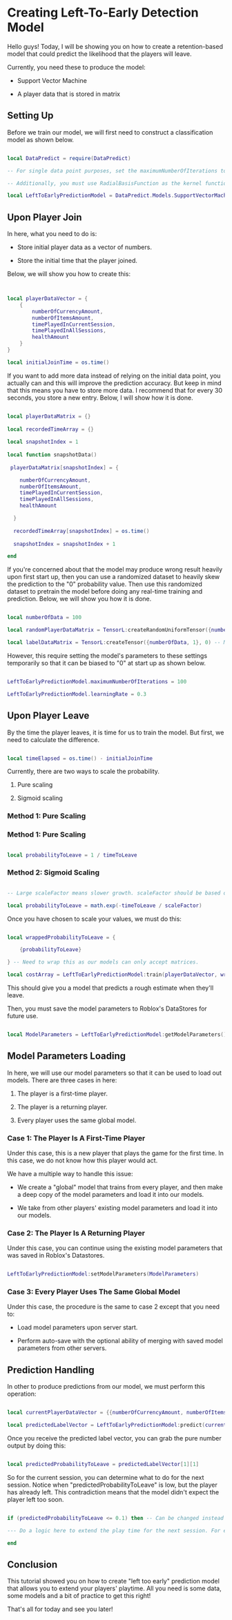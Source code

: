 # Creating Left-To-Early Detection Model

Hello guys! Today, I will be showing you on how to create a retention-based model that could predict the likelihood that the players will leave.

Currently, you need these to produce the model:

* Support Vector Machine

* A player data that is stored in matrix

## Setting Up

Before we train our model, we will first need to construct a classification model as shown below.

```lua

local DataPredict = require(DataPredict)

-- For single data point purposes, set the maximumNumberOfIterations to 1 to avoid overfitting. Additionally, the more number of maximumNumberOfIterations you have, the lower the learningRate it should be to avoid "inf" and "nan" issues.

-- Additionally, you must use RadialBasisFunction as the kernel function. This kernel accepts inputs of -infinity to infinity values, but outputs 0 to 1 values.

local LeftToEarlyPredictionModel = DataPredict.Models.SupportVectorMachine.new({maximumNumberOfIterations = 1, kernelFunction = "RadialBasisFunction"})

```

## Upon Player Join

In here, what you need to do is:

* Store initial player data as a vector of numbers.

* Store the initial time that the player joined.

Below, we will show you how to create this:

```lua


local playerDataVector = {
    {
        numberOfCurrencyAmount,
        numberOfItemsAmount,
        timePlayedInCurrentSession,
        timePlayedInAllSessions,
        healthAmount
    }
}

local initialJoinTime = os.time()

```

If you want to add more data instead of relying on the initial data point, you actually can and this will improve the prediction accuracy. But keep in mind that this means you have to store more data. I recommend that for every 30 seconds, you store a new entry. Below, I will show how it is done.

```lua

local playerDataMatrix = {}
  
local recordedTimeArray = {}
  
local snapshotIndex = 1
  
local function snapshotData()
  
 playerDataMatrix[snapshotIndex] = {

    numberOfCurrencyAmount,
    numberOfItemsAmount,
    timePlayedInCurrentSession,
    timePlayedInAllSessions,
    healthAmount

  }
  
  recordedTimeArray[snapshotIndex] = os.time()
  
  snapshotIndex = snapshotIndex + 1

end

```

If you're concerned about that the model may produce wrong result heavily upon first start up, then you can use a randomized dataset to heavily skew the prediction to the "0" probability value. Then use this randomized dataset to pretrain the model before doing any real-time training and prediction. Below, we will show you how it is done.

```lua

local numberOfData = 100

local randomPlayerDataMatrix = TensorL:createRandomUniformTensor({numberOfData, 5}, -100, 100) -- 100 random data with 5 features.

local labelDataMatrix = TensorL:createTensor({numberOfData, 1}, 0) -- Making sure that at all values, it predicts zero probability of leaving.

```

However, this require setting the model's parameters to these settings temporarily so that it can be biased to "0" at start up as shown below.

```lua

LeftToEarlyPredictionModel.maximumNumberOfIterations = 100

LeftToEarlyPredictionModel.learningRate = 0.3

```

## Upon Player Leave

By the time the player leaves, it is time for us to train the model. But first, we need to calculate the difference.

```lua

local timeElapsed = os.time() - initialJoinTime

```

Currently, there are two ways to scale the probability.

1. Pure scaling

2. Sigmoid scaling

### Method 1: Pure Scaling

### Method 1: Pure Scaling

```lua

local probabilityToLeave = 1 / timeToLeave

```

### Method 2: Sigmoid Scaling

```lua

-- Large scaleFactor means slower growth. scaleFactor should be based on empirical average session length.

local probabilityToLeave = math.exp(-timeToLeave / scaleFactor)

```

Once you have chosen to scale your values, we must do this:

```lua

local wrappedProbabilityToLeave = {

    {probabilityToLeave}

} -- Need to wrap this as our models can only accept matrices.

local costArray = LeftToEarlyPredictionModel:train(playerDataVector, wrappedProbabilityToLeave)

```

This should give you a model that predicts a rough estimate when they'll leave.

Then, you must save the model parameters to Roblox's DataStores for future use.

```lua

local ModelParameters = LeftToEarlyPredictionModel:getModelParameters()

```

## Model Parameters Loading 

In here, we will use our model parameters so that it can be used to load out models. There are three cases in here:

1. The player is a first-time player.

2. The player is a returning player.

3. Every player uses the same global model.

### Case 1: The Player Is A First-Time Player

Under this case, this is a new player that plays the game for the first time. In this case, we do not know how this player would act.

We have a multiple way to handle this issue:

* We create a "global" model that trains from every player, and then make a deep copy of the model parameters and load it into our models.

* We take from other players' existing model parameters and load it into our models.

### Case 2: The Player Is A Returning Player

Under this case, you can continue using the existing model parameters that was saved in Roblox's Datastores.

```lua

LeftToEarlyPredictionModel:setModelParameters(ModelParameters)

```

### Case 3: Every Player Uses The Same Global Model

Under this case, the procedure is the same to case 2 except that you need to:

* Load model parameters upon server start.

* Perform auto-save with the optional ability of merging with saved model parameters from other servers.

## Prediction Handling

In other to produce predictions from our model, we must perform this operation:

```lua

local currentPlayerDataVector = {{numberOfCurrencyAmount, numberOfItemsAmount, timePlayedInCurrentSession, timePlayedInAllSessions, healthAmount}}

local predictedLabelVector = LeftToEarlyPredictionModel:predict(currentPlayerDataVector)

```

Once you receive the predicted label vector, you can grab the pure number output by doing this:

```lua

local predictedProbabilityToLeave = predictedLabelVector[1][1]

```

So for the current session, you can determine what to do for the next session. Notice when "predictedProbabilityToLeave" is low, but the player has already left. This contradiction means that the model didn't expect the player left too soon.

```lua

if (predictedProbabilityToLeave <= 0.1) then -- Can be changed instead of 0.97.

--- Do a logic here to extend the play time for the next session. For example, bonus currency multiplier duration or random event.

end

```

## Conclusion

This tutorial showed you on how to create "left too early" prediction model that allows you to extend your players' playtime. All you need is some data, some models and a bit of practice to get this right!

That's all for today and see you later!

